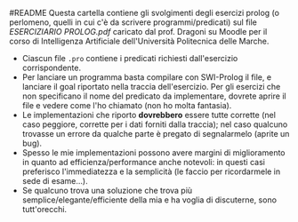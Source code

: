 #README
Questa cartella contiene gli svolgimenti degli esercizi prolog (o perlomeno, quelli in cui c'è da scrivere programmi/predicati) sul file *ESERCIZIARIO PROLOG.pdf* caricato dal prof. Dragoni su Moodle per il corso di Intelligenza Artificiale dell'Università Politecnica delle Marche.
- Ciascun file ``.pro`` contiene i predicati richiesti dall'esercizio corrispondente.
- Per lanciare un programma basta compilare con SWI-Prolog il file, e lanciare il goal riportato nella traccia dell'esercizio. Per gli esercizi che non specificano il nome del predicato da implementare, dovrete aprire il file e vedere come l'ho chiamato (non ho molta fantasia).
- Le implementazioni che riporto **dovrebbero** essere tutte corrette (nel caso peggiore, corrette per i dati forniti dalla traccia); nel caso qualcuno trovasse un errore da qualche parte è pregato di segnalarmelo (aprite un bug).
- Spesso le mie implementazioni possono avere margini di miglioramento in quanto ad efficienza/performance anche notevoli: in questi casi preferisco l'immediatezza e la semplicità (le faccio per ricordarmele in sede di esame...).
- Se qualcuno trova una soluzione che trova più semplice/elegante/efficiente della mia e ha voglia di discuterne, sono tutt'orecchi.
